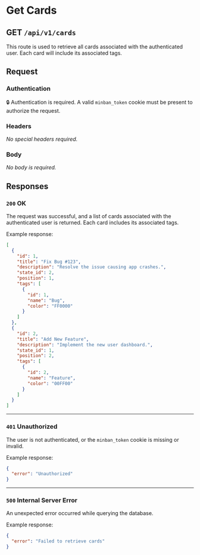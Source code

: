 # Get Cards

<h2><span class="color-get">GET</spam> <code>/api/v1/cards</code></h2>

This route is used to retrieve all cards associated with the authenticated user. Each card will include its associated tags.

## Request

### Authentication
🔒 Authentication is required. A valid `minban_token` cookie must be present to authorize the request.

### Headers
_No special headers required._

### Body
_No body is required._

## Responses

### `200` OK

The request was successful, and a list of cards associated with the authenticated user is returned. Each card includes its associated tags.

Example response:

```json
[
  {
    "id": 1,
    "title": "Fix Bug #123",
    "description": "Resolve the issue causing app crashes.",
    "state_id": 2,
    "position": 1,
    "tags": [
      {
        "id": 1,
        "name": "Bug",
        "color": "FF0000"
      }
    ]
  },
  {
    "id": 2,
    "title": "Add New Feature",
    "description": "Implement the new user dashboard.",
    "state_id": 1,
    "position": 2,
    "tags": [
      {
        "id": 2,
        "name": "Feature",
        "color": "00FF00"
      }
    ]
  }
]
```

---

### `401` Unauthorized

The user is not authenticated, or the `minban_token` cookie is missing or invalid.

Example response:

```json
{
  "error": "Unauthorized"
}
```

---

### `500` Internal Server Error

An unexpected error occurred while querying the database.

Example response:

``` json
{
  "error": "Failed to retrieve cards"
}
```